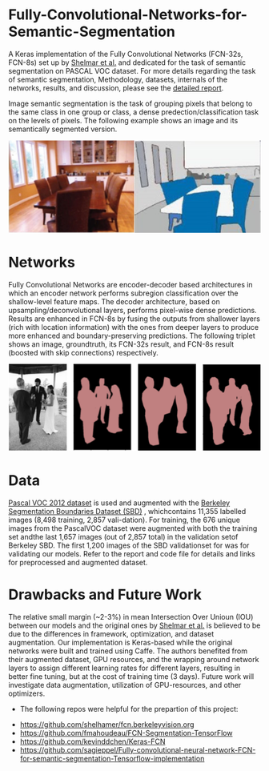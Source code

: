 # Fully-Convolutional-Networks-for-Semantic-Segmentation
A Keras implementation of the Fully Convolutional Networks (FCN-32s, FCN-8s) set up by [Shelmar et al.](https://arxiv.org/abs/1605.06211)  and dedicated for the task of semantic segmentation on PASCAL VOC dataset. For more details regarding the task of semantic segmentation, Methodology, datasets, internals of the networks, results, and discussion, please see the [detailed report](https://github.com/Eslam-Zaher/Fully-Convolutional-Networks-for-Semantic-Segmentation/blob/main/Detailed%20Report.pdf).


Image semantic segmentation is the task of grouping pixels that belong to the same class in one group or class, a dense predection/classification task on the levels of pixels. The following example shows an image and its semantically segmented version.

![alt text](https://github.com/Eslam-Zaher/Fully-Convolutional-Networks-for-Semantic-Segmentation/blob/main/examples/sem_seg.PNG)


# Networks
Fully Convolutional Networks are encoder-decoder based architectures in which an encoder network performs subregion classification over the shallow-level feature maps. The decoder architecture, based on upsampling/deconvolutional layers, performs pixel-wise dense predictions. Results are enhanced in FCN-8s by fusing the outputs from shallower layers (rich with location information) with the ones from deeper layers to produce more enhanced and boundary-preserving predictions. The following triplet shows an image, groundtruth, its FCN-32s result, and FCN-8s result (boosted with skip connections) respectively.

![alt text](https://github.com/Eslam-Zaher/Fully-Convolutional-Networks-for-Semantic-Segmentation/blob/main/examples/resut.PNG)


# Data
[Pascal  VOC  2012  dataset](http://host.robots.ox.ac.uk/pascal/VOC/voc2012/) is used and augmented with  the [Berkeley Segmentation Boundaries Dataset (SBD)](http://home.bharathh.info/pubs/codes/SBD/download.html) , whichcontains  11,355  labelled  images  (8,498  training,  2,857  vali-dation).  For  training,  the  676  unique  images  from  the  PascalVOC  dataset  were  augmented  with  both  the  training  set  andthe last 1,657 images (out of 2,857 total) in the validation setof Berkeley SBD. The first 1,200 images of the SBD validationset for was for validating our models. Refer to the report and code file for details and links for preprocessed and augmented dataset.

# Drawbacks and Future Work
The relative small margin (~2-3%) in mean Intersection Over Unioun (IOU) between our models and the original ones by [Shelmar et al.](https://arxiv.org/abs/1605.06211) is believed to be due to the differences in framework, optimization, and dataset augmentation. Our implementation is Keras-based while the original networks were built and trained using Caffe. The authors benefited from their augmented dataset, GPU resources, and the wrapping around network layers to assign different learning rates for different layers, resulting in better fine tuning, but at the cost of training time (3 days). Future work will investigate data augmentation, utilization of GPU-resources, and other optimizers. 

* The following repos were helpful for the prepartion of this project:
- https://github.com/shelhamer/fcn.berkeleyvision.org
- https://github.com/fmahoudeau/FCN-Segmentation-TensorFlow
- https://github.com/kevinddchen/Keras-FCN
- https://github.com/sagieppel/Fully-convolutional-neural-network-FCN-for-semantic-segmentation-Tensorflow-implementation




